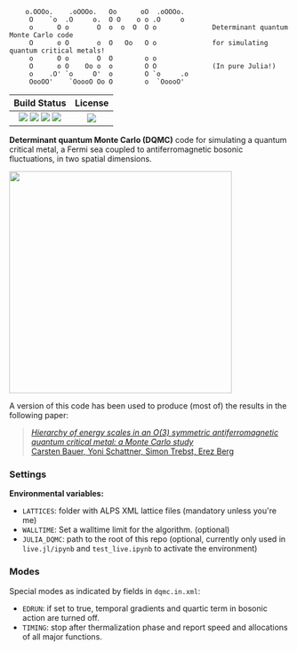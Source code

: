         o.OOOo.    .oOOOo.   Oo      oO  .oOOOo.  
         O    `o  .O     o.  O O    o o .O     o  
         o      O o       O  o  o  O  O o              Determinant quantum Monte Carlo code
         O      o O       o  O   Oo   O o              for simulating quantum critical metals!
         o      O o       O  O        o o           
         O      o O    Oo o  o        O O              (In pure Julia!)
         o    .O' `o     O'  o        O `o     .o   
         OooOO'    `OoooO Oo O        o  `OoooO'  

| **Build Status**                                                                                |  **License**                                                                                |
|:-----------------------------------------------------------------------------------------------:|:-----------------------------------------------------------------------------------------------:|
| ![][lifecycle-img] [![][github-ci-img]][github-ci-url] [![][travis-ci-img]][travis-ci-url] [![](https://codecov.io/gh/crstnbr/dqmc/branch/master/graph/badge.svg?token=jTD6HWrHVh)][codecov-url] | [![][license-img]][license-url] |

[docs-dev-img]: https://img.shields.io/badge/docs-dev-blue.svg
[docs-dev-url]: https://crstnbr.github.io/dqmc/dev
[github-ci-img]: https://github.com/crstnbr/dqmc/workflows/Run%20tests/badge.svg
[github-ci-url]: https://github.com/crstnbr/dqmc/actions?query=workflow%3A%22Run+tests%22
[travis-ci-img]: https://travis-ci.com/crstnbr/dqmc.svg?token=ZhpR15dDPdpyVFTzrPfp&branch=master
[travis-ci-url]: https://travis-ci.com/crstnbr/dqmc
[codecov-img]: https://codecov.io/gh/crstnbr/dqmc/branch/master/graph/badge.svg?token=jTD6HWrHVh
[codecov-url]: https://codecov.io/gh/crstnbr/dqmc

[slack-url]: https://slackinvite.julialang.org/
[slack-img]: https://img.shields.io/badge/chat-on%20slack-yellow.svg
[license-img]: https://img.shields.io/badge/License-MIT-red.svg
[license-url]: https://opensource.org/licenses/MIT

[lifecycle-img]: https://img.shields.io/badge/lifecycle-stable-blue.svg


**Determinant quantum Monte Carlo (DQMC)** code for simulating a quantum critical metal, a Fermi sea coupled to antiferromagnetic bosonic fluctuations, in two spatial dimensions.

<img src="https://github.com/crstnbr/dqmc/raw/master/viz.png" width=400px>

A version of this code has been used to produce (most of) the results in the following paper:

> [*Hierarchy of energy scales in an O(3) symmetric antiferromagnetic quantum critical metal: a Monte Carlo study*<br>Carsten Bauer, Yoni Schattner, Simon Trebst, Erez Berg](https://arxiv.org/abs/2001.00586)



### Settings

**Environmental variables:**

* `LATTICES`: folder with ALPS XML lattice files (mandatory unless you're me)
* `WALLTIME`: Set a walltime limit for the algorithm. (optional)
* `JULIA_DQMC`: path to the root of this repo (optional, currently only used in `live.jl/ipynb` and `test_live.ipynb` to activate the environment)

### Modes
Special modes as indicated by fields in `dqmc.in.xml`:

* `EDRUN`: if set to true, temporal gradients and quartic term in bosonic action are turned off.
* `TIMING`: stop after thermalization phase and report speed and allocations of all major functions.
